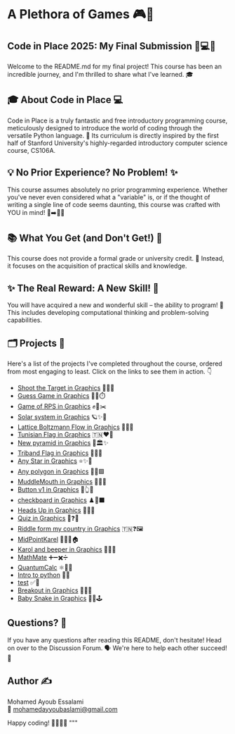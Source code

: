 # A Plethora of Games 🎮🎉

## Code in Place 2025: My Final Submission 🚀💻✨

Welcome to the README.md for my final project! This course has been an incredible journey, and I'm thrilled to share what I've learned. 🎓

## 🎓 About Code in Place 💻

Code in Place is a truly fantastic and free introductory programming course, meticulously designed to introduce the world of coding through the versatile Python language. 🐍 Its curriculum is directly inspired by the first half of Stanford University's highly-regarded introductory computer science course, CS106A.

## 💡 No Prior Experience? No Problem! ✨

This course assumes absolutely no prior programming experience. Whether you've never even considered what a "variable" is, or if the thought of writing a single line of code seems daunting, this course was crafted with YOU in mind! 👶➡️👨‍💻

## 📚 What You Get (and Don't Get!) 🎯

This course does not provide a formal grade or university credit. 📜 Instead, it focuses on the acquisition of practical skills and knowledge.

## ✨ The Real Reward: A New Skill! 🌟

You will have acquired a new and wonderful skill – the ability to program! 🎉 This includes developing computational thinking and problem-solving capabilities.

## 🗂️ Projects 📂

Here's a list of the projects I've completed throughout the course, ordered from most engaging to least. Click on the links to see them in action. 👇

- [Shoot the Target in Graphics](https://codeinplace.stanford.edu/cip5/share/vUmvK2fK2CjTKobMkDdl) 🎯🔫💥
- [Guess Game in Graphics](https://codeinplace.stanford.edu/cip5/share/DXj9gtVcULzs9usMFNPK) 🔢🔮⏱️
- [Game of RPS in Graphics](https://codeinplace.stanford.edu/cip5/share/JOhSmYUhuPIOa2uZws4q) ✊📄✂️
- [Solar system in Graphics](https://codeinplace.stanford.edu/cip5/share/nsyagTXhi0uoDCkXBg9I) 🪐✨🚀
- [Lattice Boltzmann Flow in Graphics](https://codeinplace.stanford.edu/cip5/share/13mvU8BQoFtbOuq0phoW) 🌊🔬💨
- [Tunisian Flag in Graphics](https://codeinplace.stanford.edu/cip5/share/iYjt4m6DjXAvdb1uzaTt) 🇹🇳❤️🤍
- [New pyramid in Graphics](https://codeinplace.stanford.edu/cip5/share/X5xhhytfk78zOHXqANfP) 🔺🏛️✨
- [Triband Flag in Graphics](https://codeinplace.stanford.edu/cip5/share/4eYh9oyyMwnxfKTkOPBl) 🏳️‍🌈🎨
- [Any Star in Graphics](https://codeinplace.stanford.edu/cip5/share/Ch9OabuHPkThefhLrKEd) ⭐✨🌌
- [Any polygon in Graphics](https://codeinplace.stanford.edu/cip5/share/tppixXfWBccMJ8J7WXxO) 📐🔵🟩
- [MuddleMouth in Graphics](https://codeinplace.stanford.edu/cip5/share/X4FzBIOh4NrGJRFasIx4) 🤪🎨🔄
- [Button v1 in Graphics](https://codeinplace.stanford.edu/cip5/share/9zqN4wp0BFNLrK7dfmlP) 🔘👆💡
- [checkboard in Graphics](https://codeinplace.stanford.edu/cip5/share/lahS7bnfaPVpXZL7shEf) ♟️🔳⬛
- [Heads Up in Graphics](https://codeinplace.stanford.edu/cip5/share/Fsh9zw9etfZMKq4QXwAs) 🧐💡🎉
- [Quiz in Graphics](https://codeinplace.stanford.edu/cip5/share/bJyq8ehlRTnqjoZiNmqu) 🧠❓✅
- [Riddle form my country in Graphics](https://codeinplace.stanford.edu/cip5/share/0I8CPVbp52hj8MOzo5nr) 🇹🇳❓🖼️
- [MidPointKarel](https://codeinplace.stanford.edu/cip5/share/MsVvMNhLn4tN66LmkU2v) 🤖🚶‍♂️🏠
- [Karol and beeper in Graphics](https://codeinplace.stanford.edu/cip5/share/6Sf5kPNNpZE1iIATv0dy) 🤖✨🔔
- [MathMate](https://codeinplace.stanford.edu/cip5/share/AUvHEusaaZQNcGpHFwmz) ➕➖✖️➗
- [QuantumCalc](https://codeinplace.stanford.edu/cip5/share/p6eFZdemouQHrtw9kapb) ⚛️🔬🔢
- [Intro to python](https://codeinplace.stanford.edu/cip5/share/vpxpuSrPFOJQUEQKQZvk) 🐍👋
- [test](https://codeinplace.stanford.edu/cip5/share/2sEMLq4ojvMxm0IOsVEn) ✅🧪
- [Breakout in Graphics](https://codeinplace.stanford.edu/cip5/share/KorGLALnR7kUoWXlvJ8m) 🧱💥🎾
- [Baby Snake in Graphics](https://codeinplace.stanford.edu/cip5/share/1ngPIepoOrA0dMtBysgZ) 🐣🐍🕹️

## Questions? 🤔

If you have any questions after reading this README, don't hesitate! Head on over to the Discussion Forum. 🗣️ We're here to help each other succeed! 💪

## Author ✍️

Mohamed Ayoub Essalami  
📧 mohamedayyoubaslami@gmail.com  

Happy coding! 👩‍💻👨‍💻
"""
